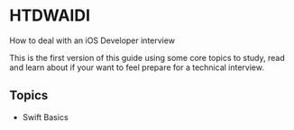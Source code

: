# HTDWAIDI
How to deal with an iOS Developer interview

This is the first version of this guide using some core topics to study, read and learn about if your want to feel prepare for a technical interview.
## Topics
- Swift Basics

